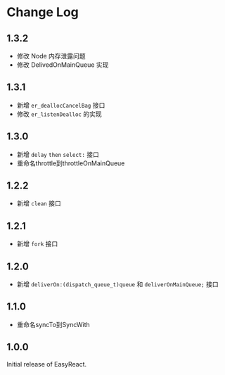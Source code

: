 # Change Log

## 1.3.2

-  修改 Node 内存泄露问题
-  修改 DelivedOnMainQueue 实现

## 1.3.1

-  新增 `er_deallocCancelBag` 接口
-  修改 `er_listenDealloc` 的实现

## 1.3.0

-  新增 `delay` `then` `select:` 接口
-  重命名throttle到throttleOnMainQueue

## 1.2.2

-  新增 `clean` 接口

## 1.2.1

-  新增 `fork` 接口

## 1.2.0

-  新增 `deliverOn:(dispatch_queue_t)queue` 和 `deliverOnMainQueue;` 接口

## 1.1.0

-  重命名syncTo到SyncWith


## 1.0.0

Initial release of EasyReact.
